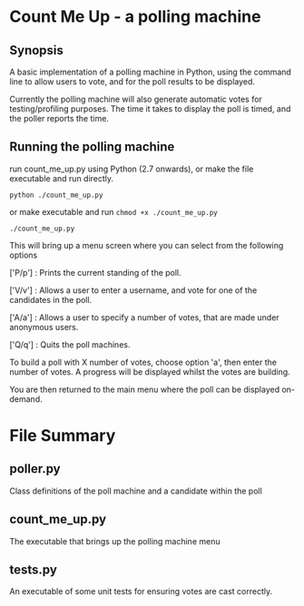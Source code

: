 # Count Me Up - a polling machine

## Synopsis

A basic implementation of a polling machine in Python, using the command line
to allow users to vote, and for the poll results to be displayed.

Currently the polling machine will also generate automatic votes for 
testing/profiling purposes. The time it takes to display the poll is timed,
and the poller reports the time. 

## Running the polling machine

run count_me_up.py using Python (2.7 onwards), or make the file 
executable and run directly.

`python ./count_me_up.py`

or make executable and run
`chmod +x ./count_me_up.py`

`./count_me_up.py`

This will bring up a menu screen where you can select from the following
options

['P/p'] : Prints the current standing of the poll.

['V/v'] : Allows a user to enter a username, and vote for one of the candidates
		  in the poll.
		  
['A/a'] : Allows a user to specify a number of votes, that are made under
		  anonymous users.
		  
['Q/q'] : Quits the poll machines.

To build a poll with X number of votes, choose option 'a', then enter the
number of votes. A progress will be displayed whilst the votes are building.

You are then returned to the main menu where the poll can be displayed on-demand.

# File Summary

## poller.py
Class definitions of the poll machine and a candidate within the poll
## count_me_up.py
The executable that brings up the polling machine menu
## tests.py
An executable of some unit tests for ensuring votes are cast correctly.
